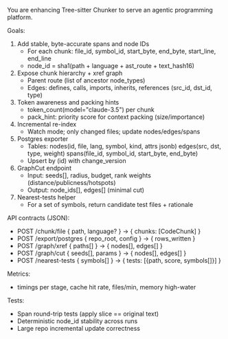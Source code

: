   You are enhancing Tree-sitter Chunker to serve an agentic programming platform.

  Goals:
  1) Add stable, byte-accurate spans and node IDs
     - For each chunk: file_id, symbol_id, start_byte, end_byte, start_line, end_line
     - node_id = sha1(path + language + ast_route + text_hash16)
  2) Expose chunk hierarchy + xref graph
     - Parent route (list of ancestor node_types)
     - Edges: defines, calls, imports, inherits, references (src_id, dst_id, type)
  3) Token awareness and packing hints
     - token_count(model="claude-3.5") per chunk
     - pack_hint: priority score for context packing (size/importance)
  4) Incremental re-index
     - Watch mode; only changed files; update nodes/edges/spans
  5) Postgres exporter
     - Tables: nodes(id, file, lang, symbol, kind, attrs jsonb)
               edges(src, dst, type, weight)
               spans(file_id, symbol_id, start_byte, end_byte)
     - Upsert by (id) with change_version
  6) GraphCut endpoint
     - Input: seeds[], radius, budget, rank weights (distance/publicness/hotspots)
     - Output: node_ids[], edges[] (minimal cut)
  7) Nearest-tests helper
     - For a set of symbols, return candidate test files + rationale

  API contracts (JSON):
  - POST /chunk/file { path, language? } -> { chunks: [CodeChunk] }
  - POST /export/postgres { repo_root, config } -> { rows_written }
  - POST /graph/xref { paths[] } -> { nodes[], edges[] }
  - POST /graph/cut { seeds[], params } -> { nodes[], edges[] }
  - POST /nearest-tests { symbols[] } -> { tests: [{path, score, symbols[]}] }

  Metrics:
  - timings per stage, cache hit rate, files/min, memory high-water

  Tests:
  - Span round-trip tests (apply slice == original text)
  - Deterministic node_id stability across runs
  - Large repo incremental update correctness